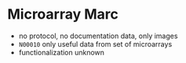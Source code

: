 # Microarray Marc
* no protocol, no documentation data, only images
* `N00010` only useful data from set of microarrays
* functionalization unknown